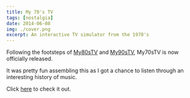 ```yaml
---
title: My 70's TV
tags: [nostalgia]
date: 2014-06-08
img: ./cover.png
excerpt: An interactive TV simulator from the 1970's
---
```


Following the footsteps of [My80sTV](https://my80stv.com) and [My90sTV](https://my90stv.com), My70sTV is now officially released.

It was pretty fun assembling this as I got a chance to listen through an interesting history of music.

Click [here](https://my70stv.com) to check it out.
